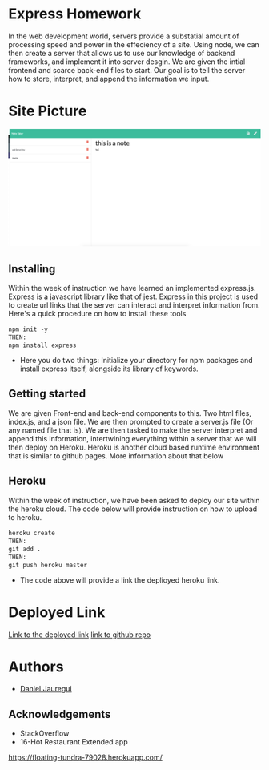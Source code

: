 # Express Homework
In the web development world, servers provide a substatial amount of processing speed and power in the effeciency of a site. Using node, we can then create a server that allows us to use our knowledge of backend frameworks, and implement it into server desgin. We are given the intial frontend and scarce back-end files to start. Our goal is to tell the server how to store, interpret, and append the information we input.
# Site Picture
![site](readmeAssets/yes.png)
## Installing
Within the week of instruction we have learned an implemented express.js. Express is a javascript library like that of jest. Express in this project is used to create url links that the server can interact and interpret information from. 
Here's a quick procedure on how to install these tools
```
npm init -y
THEN:
npm install express
```
* Here you do two things: Initialize your directory for npm packages and install express itself, alongside its library of keywords. 

## Getting started
We are given Front-end and back-end components to this. Two html files, index.js, and a json file. We are then prompted to create a server.js file (Or any named file that is). We are then tasked to make the server interpret and append this information, intertwining everything within a server that we will then deploy on Heroku. Heroku is another cloud based runtime environment that is similar to github pages. More information about that below

## Heroku
Within the week of instruction, we have been asked to deploy our site within the heroku cloud. The code below will provide instruction on how to upload to heroku. 

```
heroku create
THEN:
git add .
THEN:
git push heroku master

```

* The code above will provide a link the deplioyed heroku link. 
# Deployed Link
[Link to the deployed link](https://floating-tundra-79028.herokuapp.com/)
[link to github repo](https://github.com/Kionling/express-hw)
# Authors 
* [Daniel Jauregui](https://kionling.github.io/responsive-portfolio1/)

## Acknowledgements 
* StackOverflow
* 16-Hot Restaurant Extended app 













https://floating-tundra-79028.herokuapp.com/